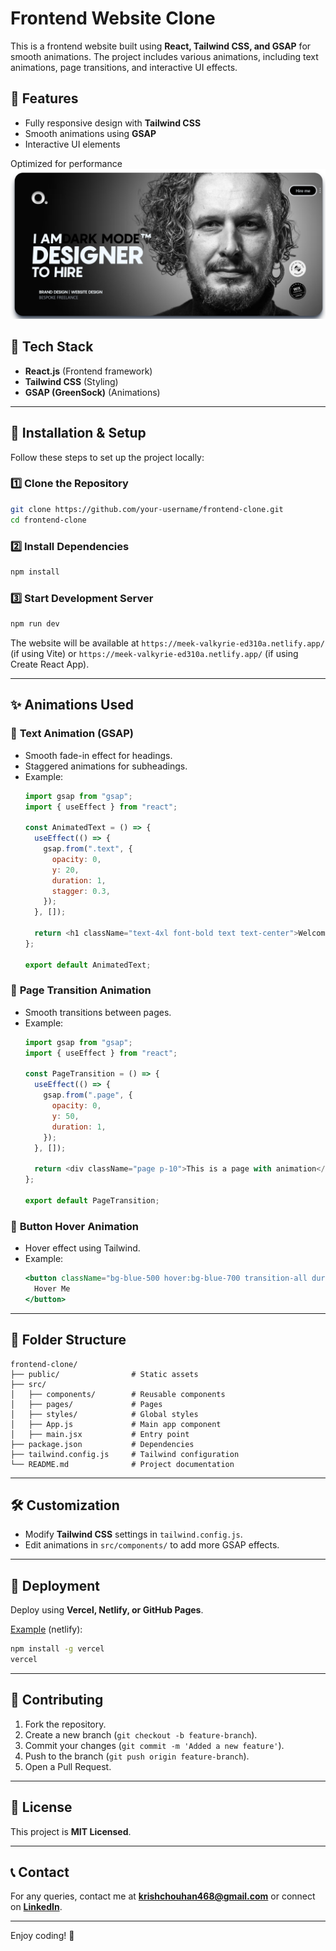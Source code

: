 # Frontend Website Clone

This is a frontend website built using **React, Tailwind CSS, and GSAP** for smooth animations. The project includes various animations, including text animations, page transitions, and interactive UI effects.

## 🚀 Features
- Fully responsive design with **Tailwind CSS**
- Smooth animations using **GSAP**
- Interactive UI elements

Optimized for performance  
![image alt](https://raw.githubusercontent.com/KrishChouhan486/portfolio-website/main/Screenshot%202025-02-16%20154332.png)

## 📌 Tech Stack
- **React.js** (Frontend framework)
- **Tailwind CSS** (Styling)
- **GSAP (GreenSock)** (Animations)

---

## 🔧 Installation & Setup
Follow these steps to set up the project locally:

### 1️⃣ Clone the Repository
```sh
git clone https://github.com/your-username/frontend-clone.git
cd frontend-clone
```

### 2️⃣ Install Dependencies
```sh
npm install
```

### 3️⃣ Start Development Server
```sh
npm run dev
```
The website will be available at `https://meek-valkyrie-ed310a.netlify.app/` (if using Vite) or `https://meek-valkyrie-ed310a.netlify.app/` (if using Create React App).

---

## ✨ Animations Used

### 🔹 **Text Animation** (GSAP)
- Smooth fade-in effect for headings.
- Staggered animations for subheadings.
- Example:
  ```js
  import gsap from "gsap";
  import { useEffect } from "react";

  const AnimatedText = () => {
    useEffect(() => {
      gsap.from(".text", {
        opacity: 0,
        y: 20,
        duration: 1,
        stagger: 0.3,
      });
    }, []);

    return <h1 className="text-4xl font-bold text text-center">Welcome to My Website</h1>;
  };

  export default AnimatedText;
  ```

### 🔹 **Page Transition Animation**
- Smooth transitions between pages.
- Example:
  ```js
  import gsap from "gsap";
  import { useEffect } from "react";

  const PageTransition = () => {
    useEffect(() => {
      gsap.from(".page", {
        opacity: 0,
        y: 50,
        duration: 1,
      });
    }, []);

    return <div className="page p-10">This is a page with animation</div>;
  };

  export default PageTransition;
  ```

### 🔹 **Button Hover Animation**
- Hover effect using Tailwind.
- Example:
  ```jsx
  <button className="bg-blue-500 hover:bg-blue-700 transition-all duration-300 text-white font-bold py-2 px-4 rounded">
    Hover Me
  </button>
  ```

---

## 📂 Folder Structure
```
frontend-clone/
├── public/                # Static assets
├── src/
│   ├── components/        # Reusable components
│   ├── pages/             # Pages
│   ├── styles/            # Global styles
│   ├── App.js             # Main app component
│   ├── main.jsx           # Entry point
├── package.json           # Dependencies
├── tailwind.config.js     # Tailwind configuration
└── README.md              # Project documentation
```

---

## 🛠️ Customization
- Modify **Tailwind CSS** settings in `tailwind.config.js`.
- Edit animations in `src/components/` to add more GSAP effects.

---

## 🚀 Deployment
Deploy using **Vercel, Netlify, or GitHub Pages**.

[Example](https://meek-valkyrie-ed310a.netlify.app/) (netlify):
```sh
npm install -g vercel
vercel
```

---

## 🙌 Contributing
1. Fork the repository.
2. Create a new branch (`git checkout -b feature-branch`).
3. Commit your changes (`git commit -m 'Added a new feature'`).
4. Push to the branch (`git push origin feature-branch`).
5. Open a Pull Request.

---

## 📃 License
This project is **MIT Licensed**.

---

## 📞 Contact
For any queries, contact me at **krishchouhan468@gmail.com** or connect on **[LinkedIn](https://www.linkedin.com/in/krishchouhan/)**.

---

Enjoy coding! 🚀

